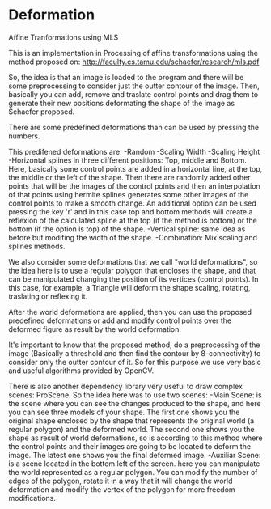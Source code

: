 # Deformation
Affine Tranformations using MLS

This is an implementation in Processing of affine transformations using the method proposed on:
http://faculty.cs.tamu.edu/schaefer/research/mls.pdf

So, the idea is that an image is loaded to the program and there will be some preprocessing to consider just the outter contour of the image. Then, basically you can add, remove and traslate control points and drag them to generate their new positions deformating the shape of the image as Schaefer proposed.

There are some predefined deformations than can be used by pressing the numbers.

This predifened deformations are:
  -Random
  -Scaling Width
  -Scaling Height
  -Horizontal splines in three different positions: Top, middle and Bottom. Here, basically some control points are
   added in a horizontal line, at the top, the middle or the left of the shape. Then there are randomly added other         points that will be the images of the control points and then an interpolation of that points using hermite            splines generates some other images of the control points to make a smooth change.
     An additional option can be used pressing the key 'r' and in this case top and bottom methods will create a            reflexion of the calculated spline at the top (if the method is bottom) or the bottom (if the option is top) of        the shape.
  -Vertical spline: same idea as before but modifing the width of the shape.
  -Combination: Mix scaling and splines methods.

We also consider some deformations that we call "world deformations", so the idea here is to use a regular polygon that encloses the shape, and that can be manipulated changing the position of its vertices (control points). In this case, for example, a Triangle will deform the shape scaling, rotating, traslating or reflexing it.

After the world deformations are applied, then you can use the proposed predefined deformations or add and modify control points over the deformed figure as result by the world deformation.

It's important to know that the proposed method, do a preprocessing of the image (Basically a threshold and then find the contour by 8-connectivity) to consider only the outter contour of it. So for this purpose we use very basic and useful algorithms provided by OpenCV. 

There is also another dependency library very useful to draw complex scenes: ProScene. So the idea here was to use two scenes:
  -Main Scene: is the scene where you can see the changes produced to the shape, and here you can see three models of     your shape. The first one shows you the original shape enclosed by the shape that represents the original world (a     regular polygon) and the deformed world. The second one shows you the shape as result of world deformations, so is     according to this method where the control points and their images are going to be located to deform the image. The    latest one shows you the final deformed image.
  -Auxiliar Scene: is a scene located in the bottom left of the screen. here you can manipulate the world represented     as a regular polygon. You can modify the number of edges of the polygon, rotate it in a way that it will change the    world deformation and modify the vertex of the polygon for more freedom modifications.
